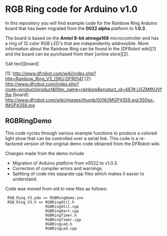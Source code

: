 # RGB Ring code for Arduino v1.0

In this repository you will find example code for the Rainbow Ring Arduino board that has been migrated 
from the **0022 alpha** platform to **1.0.3**. 

The board is based on the **Amtel 8-bit atmega168** microcontroller 
and has a ring of 12 color RGB LED's that are independently addressible. More information about the Rainbow Ring can be found in the
[DFRobot wiki][1] and the board can be purchased from their [online store][2].

![alt text][board]

[1]: http://www.dfrobot.com/wiki/index.php?title=Rainbow_Ring_V3_(SKU:DFR0141
[2]: http://www.dfrobot.com/index.php?route=product/product&filter_name=rainbow&product_id=487#.USZMfKUVf9w
[board]: http://www.dfrobot.com/wiki/images/thumb/0/06/IMGP4358.jpg/350px-IMGP4358.jpg

## RGBRingDemo

This code cycles through various example functions to
produce a colored light show that can be controlled over a serial link. 
This code is a re-factored version of the original demo code obtained from the DFRobot wiki.

Changes made from the demo include
* Migration of Arduino platform from v0022 to v1.0.3.
* Correction of compiler errors and warnings.
* Splitting of code into separate cpp files which makes it easier to understand.
 
Code was moved from old to new files as follows:
```
 RGB_Ring_V3.pde => RGBRingDemo.ino
 RGB_Ring_V3.h => RGBRingUtil.h
                  RGBRingUtil.cpp
                  RGBRingUart.cpp
                  RGBRingTimer.h
                  RGBRingTimer.cpp
                  RGBRingLed.h
                  RGBRingLed.cpp
```
